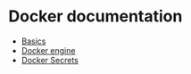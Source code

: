 # Docker documentation

- [Basics](basics/README.md)
- [Docker engine](engine/README.md)
- [Docker Secrets](secrets/README.MD)

